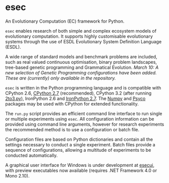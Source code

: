 # esec

An Evolutionary Computation (EC) framework for Python.

`esec` enables research of both simple and complex ecosystem models of evolutionary computation. It supports highly customisable evolutionary systems through the use of ESDL Evolutionary System Definition Language (ESDL).

A wide range of standard models and benchmark problems are included, such as real valued continuous optimisation, binary problem landscapes, tree-based genetic programming and Grammatical Evolution. *March 10: A new selection of Genetic Programming configurations have been added. These are (currently) only available in the repository.*

`esec` is written in the Python programming language and is compatible with CPython 2.6, [CPython 2.7](http://www.python.org/) (recommended), CPython 3.2 (after running [2to3.py](http://docs.python.org/library/2to3.html)), IronPython 2.6 and [IronPython 2.7](http://ironpython.net). The [Numpy](http://numpy.scipy.org/) and [Psyco](http://psyco.sourceforge.net/) packages may be used with CPython for extended functionality.

The `run.py` script provides an efficient command line interface to run single or multiple experiments using `esec`. All configuration information can be provided using command line arguments, however for research experiments the recommended method is to use a configuration or batch file.

Configuration files are based on Python dictionaries and contain all the settings necessary to conduct a single experiment. Batch files provide a sequence of configurations, allowing a multitude of experiments to be conducted automatically.

A graphical user interface for Windows is under development at [esecui](http://github.com/zooba/esecui), with preview executables now available (requires .NET Framework 4.0 or Mono 2.10).

